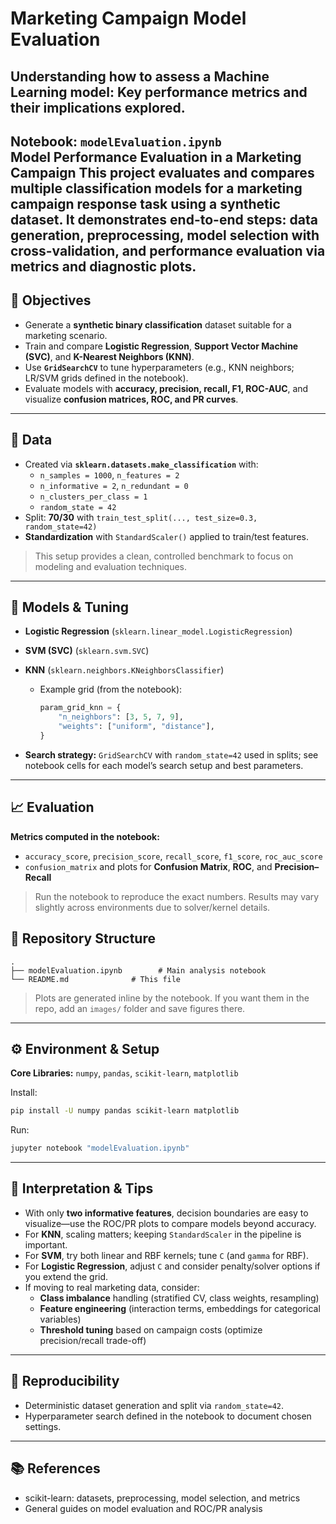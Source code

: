 # Marketing Campaign Model Evaluation

## Understanding how to assess a Machine Learning model: Key performance metrics and their implications explored.


**Notebook:** `modelEvaluation.ipynb`  
Model Performance Evaluation in a Marketing Campaign
This project evaluates and compares multiple classification models for a **marketing campaign response** task using a **synthetic dataset**. It demonstrates end-to-end steps: data generation, preprocessing, model selection with cross-validation, and performance evaluation via metrics and diagnostic plots.
---
## 🎯 Objectives
- Generate a **synthetic binary classification** dataset suitable for a marketing scenario.
- Train and compare **Logistic Regression**, **Support Vector Machine (SVC)**, and **K-Nearest Neighbors (KNN)**.
- Use **`GridSearchCV`** to tune hyperparameters (e.g., KNN neighbors; LR/SVM grids defined in the notebook).
- Evaluate models with **accuracy, precision, recall, F1, ROC-AUC**, and visualize **confusion matrices, ROC, and PR curves**.
---
## 🧪 Data
- Created via **`sklearn.datasets.make_classification`** with:
  - `n_samples = 1000`, `n_features = 2`
  - `n_informative = 2`, `n_redundant = 0`
  - `n_clusters_per_class = 1`
  - `random_state = 42`
- Split: **70/30** with `train_test_split(..., test_size=0.3, random_state=42)`
- **Standardization** with `StandardScaler()` applied to train/test features.

> This setup provides a clean, controlled benchmark to focus on modeling and evaluation techniques.
---
## 🧠 Models & Tuning
- **Logistic Regression** (`sklearn.linear_model.LogisticRegression`)
- **SVM (SVC)** (`sklearn.svm.SVC`)
- **KNN** (`sklearn.neighbors.KNeighborsClassifier`)
  - Example grid (from the notebook):
    ```python
    param_grid_knn = {
        "n_neighbors": [3, 5, 7, 9],
        "weights": ["uniform", "distance"],
    }
    ```

- **Search strategy:** `GridSearchCV` with `random_state=42` used in splits; see notebook cells for each model’s search setup and best parameters.
---
## 📈 Evaluation
**Metrics computed in the notebook:**
- `accuracy_score`, `precision_score`, `recall_score`, `f1_score`, `roc_auc_score`
- `confusion_matrix` and plots for **Confusion Matrix**, **ROC**, and **Precision–Recall**

> Run the notebook to reproduce the exact numbers. Results may vary slightly across environments due to solver/kernel details.

## 📁 Repository Structure
```
.
├── modelEvaluation.ipynb        # Main analysis notebook
└── README.md              # This file
```

> Plots are generated inline by the notebook. If you want them in the repo, add an `images/` folder and save figures there.
---
## ⚙️ Environment & Setup
**Core Libraries:** `numpy`, `pandas`, `scikit-learn`, `matplotlib`

Install:
```bash
pip install -U numpy pandas scikit-learn matplotlib
```

Run:
```bash
jupyter notebook "modelEvaluation.ipynb"
```
---
## 🧭 Interpretation & Tips
- With only **two informative features**, decision boundaries are easy to visualize—use the ROC/PR plots to compare models beyond accuracy.
- For **KNN**, scaling matters; keeping `StandardScaler` in the pipeline is important.
- For **SVM**, try both linear and RBF kernels; tune `C` (and `gamma` for RBF).
- For **Logistic Regression**, adjust `C` and consider penalty/solver options if you extend the grid.
- If moving to real marketing data, consider:
  - **Class imbalance** handling (stratified CV, class weights, resampling)
  - **Feature engineering** (interaction terms, embeddings for categorical variables)
  - **Threshold tuning** based on campaign costs (optimize precision/recall trade-off)
---
## 🔁 Reproducibility
- Deterministic dataset generation and split via `random_state=42`.
- Hyperparameter search defined in the notebook to document chosen settings.
---
## 📚 References
- scikit-learn: datasets, preprocessing, model selection, and metrics
- General guides on model evaluation and ROC/PR analysis
